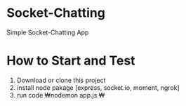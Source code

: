 # Socket-Chatting
Simple Socket-Chatting App  

# How to Start and Test  
1. Download or clone this project
2. install node pakage [express, socket.io, moment, ngrok]
3. run code ₩nodemon app.js ₩